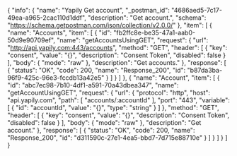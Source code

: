 {
  "info": {
    "name": "Yapily Get account",
    "_postman_id": "4686aed5-7c17-49ea-a965-2cac110d1ddf",
    "description": "Get account.",
    "schema": "https://schema.getpostman.com/json/collection/v2.0.0/"
  },
  "item": [
    {
      "name": "Accounts",
      "item": [
        {
          "id": "fb2ffc8e-be35-47a1-aab0-50d9e90709ef",
          "name": "getAccountsUsingGET",
          "request": {
            "url": "http://api.yapily.com:443/accounts",
            "method": "GET",
            "header": [
              {
                "key": "consent",
                "value": "{}",
                "description": "Consent Token",
                "disabled": false
              }
            ],
            "body": {
              "mode": "raw"
            },
            "description": "Get accounts."
          },
          "response": [
            {
              "status": "OK",
              "code": 200,
              "name": "Response_200",
              "id": "b87da3ba-96f9-425c-96e3-fccdb13a42e5"
            }
          ]
        }
      ]
    },
    {
      "name": "Account",
      "item": [
        {
          "id": "abc7ec98-7b10-4df1-a591-70a43dbea347",
          "name": "getAccountUsingGET",
          "request": {
            "url": {
              "protocol": "http",
              "host": "api.yapily.com",
              "path": [
                "accounts/:accountId"
              ],
              "port": "443",
              "variable": [
                {
                  "id": "accountId",
                  "value": "{}",
                  "type": "string"
                }
              ]
            },
            "method": "GET",
            "header": [
              {
                "key": "consent",
                "value": "{}",
                "description": "Consent Token",
                "disabled": false
              }
            ],
            "body": {
              "mode": "raw"
            },
            "description": "Get account."
          },
          "response": [
            {
              "status": "OK",
              "code": 200,
              "name": "Response_200",
              "id": "d311590c-27e1-4ea5-bbd7-7d715e88710e"
            }
          ]
        }
      ]
    }
  ]
}